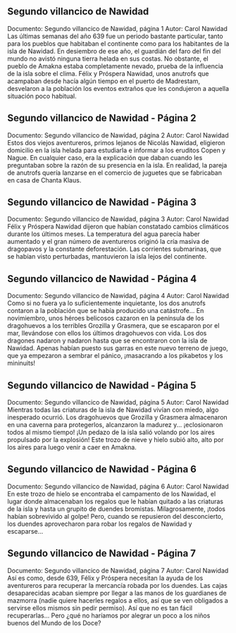 ## Segundo villancico de Nawidad
Documento: Segundo villancico de Nawidad, página 1
Autor: Carol Nawidad
Las últimas semanas del año 639 fue un periodo bastante particular, tanto para los pueblos que habitaban el continente como para los habitantes de la isla de Nawidad.
En desiembro de ese año, el guardián del faro del fin del mundo no avistó ninguna tierra helada en sus costas. No obstante, el pueblo de Amakna estaba completamente nevado, prueba de la influencia de la isla sobre el clima.
Félix y Próspera Nawidad, unos anutrofs que acampaban desde hacía algún tiempo en el puerto de Madrestam, desvelaron a la población los eventos extraños que les condujeron a aquella situación poco habitual.

## Segundo villancico de Nawidad - Página 2
Documento: Segundo villancico de Nawidad, página 2
Autor: Carol Nawidad
Estos dos viejos aventureros, primos lejanos de Nicolás Nawidad, eligieron domicilio en la isla helada para estudiarla e informar a los eruditos Copen y Nague. En cualquier caso, era la explicación que daban cuando les preguntaban sobre la razón de su presencia en la isla. En realidad, la pareja de anutrofs quería lanzarse en el comercio de juguetes que se fabricaban en casa de Chanta Klaus.

## Segundo villancico de Nawidad - Página 3
Documento: Segundo villancico de Nawidad, página 3
Autor: Carol Nawidad
Félix y Próspera Nawidad dijeron que habían constatado cambios climáticos durante los últimos meses. La temperatura del agua parecía haber aumentado y el gran número de aventureros originó la cría masiva de dragopavos y la constante deforestación. Las corrientes submarinas, que se habían visto perturbadas, mantuvieron la isla lejos del continente.

## Segundo villancico de Nawidad - Página 4
Documento: Segundo villancico de Nawidad, página 4
Autor: Carol Nawidad
Como si no fuera ya lo suficientemente inquietante, los dos anutrofs contaron a la población que se había producido una catástrofe... En novimiembro, unos héroes belicosos cazaron en la península de los dragohuevos a los terribles Grozilla y Grasmera, que se escaparon por el mar, llevándose con ellos los últimos dragohuevos con vida. Los dos dragones nadaron y nadaron hasta que se encontraron con la isla de Nawidad. Apenas habían puesto sus garras en este nuevo terreno de juego, que ya empezaron a sembrar el pánico, ¡masacrando a los pikabetos y los mininuits!

## Segundo villancico de Nawidad - Página 5
Documento: Segundo villancico de Nawidad, página 5
Autor: Carol Nawidad
Mientras todas las criaturas de la isla de Nawidad vivían con miedo, algo inesperado ocurrió. Los dragohuevos que Grozilla y Grasmera almacenaron en una caverna para protegerlos, alcanzaron la madurez y... ¡eclosionaron todos al mismo tiempo!
¡Un pedazo de la isla salió volando por los aires propulsado por la explosión! Este trozo de nieve y hielo subió alto, alto por los aires para luego venir a caer en Amakna.

## Segundo villancico de Nawidad - Página 6
Documento: Segundo villancico de Nawidad, página 6
Autor: Carol Nawidad
En este trozo de hielo se encontraba el campamento de los Nawidad, el lugar donde almacenaban los regalos que le habían quitado a las criaturas de la isla y hasta un grupito de duendes bromistas. Milagrosamente, ¡todos habían sobrevivido al golpe! Pero, cuando se repusieron del desconcierto, los duendes aprovecharon para robar los regalos de Nawidad y escaparse...

## Segundo villancico de Nawidad - Página 7
Documento: Segundo villancico de Nawidad, página 7
Autor: Carol Nawidad
Así es como, desde 639, Félix y Próspera necesitan la ayuda de los aventureros para recuperar la mercancía robada por los duendes. Las cajas desaparecidas acaban siempre por llegar a las manos de los guardianes de mazmorra (nadie quiere hacerles regalos a ellos, así que se ven obligados a servirse ellos mismos sin pedir permiso). Así que no es tan fácil recuperarlas... Pero ¿qué no haríamos por alegrar un poco a los niños buenos del Mundo de los Doce?
